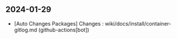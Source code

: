 
## 2024-01-29
 * [Auto Changes Packages] Changes : wiki/docs/install/container-gitlog.md (github-actions[bot])
